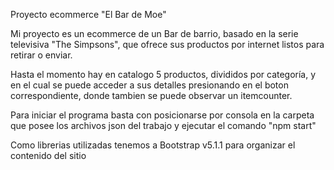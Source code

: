 Proyecto ecommerce "El Bar de Moe"

Mi proyecto es un ecommerce de un Bar de barrio, basado en la serie televisiva "The Simpsons", que ofrece sus productos por internet listos para retirar o enviar.

Hasta el momento hay en catalogo 5 productos, divididos por categoría, y en el cual se puede acceder a sus detalles presionando en el boton correspondiente, donde tambien se puede observar un itemcounter.

Para iniciar el programa basta con posicionarse por consola en la carpeta que posee los archivos json del trabajo y ejecutar el comando "npm start"

Como librerias utilizadas tenemos a Bootstrap v5.1.1 para organizar el contenido del sitio